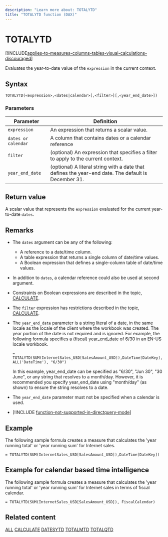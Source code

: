 ```yaml
---
description: "Learn more about: TOTALYTD"
title: "TOTALYTD function (DAX)"
---
```

# TOTALYTD

[!INCLUDE[applies-to-measures-columns-tables-visual-calculations-discouraged](includes/applies-to-measures-columns-tables-visual-calculations-discouraged.md)]

Evaluates the year-to-date value of the `expression` in the current context.

## Syntax

```dax
TOTALYTD(<expression>,<dates|calendar>[,<filter>][,<year_end_date>])
```

### Parameters

|Parameter|Definition|
|-------------|--------------|
|`expression`|An expression that returns a scalar value.|
|`dates or calendar`|A column that contains dates or a calendar reference|
|`filter`|(optional) An expression that specifies a filter to apply to the current context.|
|`year_end_date`|(optional) A literal string with a date that defines the year-end date. The default is December 31.|

## Return value

A scalar value that represents the `expression` evaluated for the current year-to-date `dates`.

## Remarks

- The `dates` argument can be any of the following:
  - A reference to a date/time column.
  - A table expression that returns a single column of date/time values.
  - A Boolean expression that defines a single-column table of date/time values.
  
- In addition to `dates`, a calendar reference could also be used at second argument.

- Constraints on Boolean expressions are described in the topic, [CALCULATE](calculate-function-dax.md).

- The `filter` expression has restrictions described in the topic, [CALCULATE](calculate-function-dax.md).

- The `year_end_date` parameter is a string literal of a date, in the same locale as the locale of the client where the workbook was created. The year portion of the date is not required and is ignored. For example, the following formula specifies a (fiscal) year_end_date of 6/30 in an EN-US locale workbook.

    ```dax
    = TOTALYTD(SUM(InternetSales_USD[SalesAmount_USD]),DateTime[DateKey], ALL('DateTime'), "6/30")
    ```

    In this example, year_end_date can be specified as "6/30", "Jun 30", "30 June", or any string that resolves to a month/day. However, it is recommended you specify year_end_date using "month/day" (as shown) to ensure the string resolves to a date.

- The `year_end_date` parameter must not be specified when a calendar is used.

- [!INCLUDE [function-not-supported-in-directquery-mode](includes/function-not-supported-in-directquery-mode.md)]

## Example

The following sample formula creates a measure that calculates the 'year running total' or 'year running sum' for Internet sales.

```dax
= TOTALYTD(SUM(InternetSales_USD[SalesAmount_USD]),DateTime[DateKey])
```

## Example for calendar based time intelligence

The following sample formula creates a measure that calculates the 'year running total' or 'year running sum' for Internet sales in terms of fiscal calendar.

```dax
= TOTALYTD(SUM(InternetSales_USD[SalesAmount_USD]), FiscalCalendar)
```

## Related content

[ALL](all-function-dax.md)
[CALCULATE](calculate-function-dax.md)
[DATESYTD](datesytd-function-dax.md)
[TOTALMTD](totalmtd-function-dax.md)
[TOTALQTD](totalqtd-function-dax.md)
